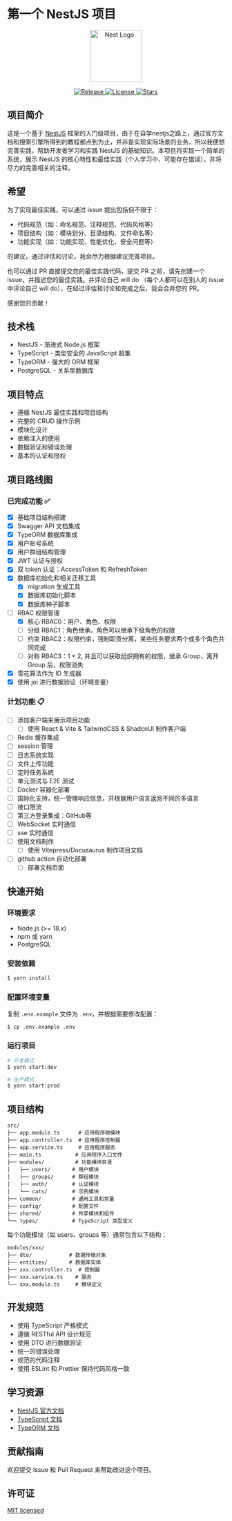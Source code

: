 # 第一个 NestJS 项目

<p align="center">
  <a href="http://nestjs.com/" target="blank"><img src="https://nestjs.com/img/logo-small.svg" width="120" alt="Nest Logo" /></a>
</p>

<p align="center">
  <a href="https://github.com/fengzai6/my-first-nest/releases/latest">
    <img src="https://img.shields.io/github/v/release/fengzai6/my-first-nest" alt="Release">
  </a>
  <a href="https://github.com/fengzai6/my-first-nest/blob/main/LICENSE">
    <img src="https://img.shields.io/github/license/fengzai6/my-first-nest" alt="License">
  </a>
  <a href="https://github.com/fengzai6/my-first-nest/stargazers">
    <img src="https://img.shields.io/github/stars/fengzai6/my-first-nest" alt="Stars">
  </a>
</p>

## 项目简介

这是一个基于 [NestJS](https://nestjs.com/) 框架的入门级项目，由于在自学nestjs之路上，通过官方文档和搜索引擎所得到的教程都点到为止，并非是实现实际场景的业务，所以我便想完善实践，帮助开发者学习和实践 NestJS 的基础知识。本项目将实现一个简单的系统，展示 NestJS 的核心特性和最佳实践（个人学习中，可能存在错误），并将尽力的完善相关的注释。

## 希望

为了实现最佳实践，可以通过 issue 提出包括但不限于：

- 代码规范（如：命名规范、注释规范、代码风格等）
- 项目结构（如：模块划分、目录结构、文件命名等）
- 功能实现（如：功能实现、性能优化、安全问题等）

的建议，通过评估和讨论，我会尽力根据建议完善项目。

也可以通过 PR 直接提交您的最佳实践代码，提交 PR 之前，请先创建一个 issue，并描述您的最佳实践。并评论自己 will do （每个人都可以在别人的 issue 中评论自己 will do），在经过评估和讨论和完成之后，我会合并您的 PR。

感谢您的贡献！

## 技术栈

- NestJS - 渐进式 Node.js 框架
- TypeScript - 类型安全的 JavaScript 超集
- TypeORM - 强大的 ORM 框架
- PostgreSQL - 关系型数据库

## 项目特点

- 遵循 NestJS 最佳实践和项目结构
- 完整的 CRUD 操作示例
- 模块化设计
- 依赖注入的使用
- 数据验证和错误处理
- 基本的认证和授权

## 项目路线图

### 已完成功能 ✅

- [x] 基础项目结构搭建
- [x] Swagger API 文档集成
- [x] TypeORM 数据库集成
- [x] 用户账号系统
- [x] 用户群组结构管理
- [x] JWT 认证与授权
- [x] 双 token 认证：AccessToken 和 RefreshToken
- [x] 数据库初始化和相关迁移工具
  - [x] migration 生成工具
  - [x] 数据库初始化脚本
  - [x] 数据库种子脚本
- [ ] RBAC 权限管理
  - [x] 核心 RBAC0：用户、角色、权限
  - [ ] 分级 RBAC1：角色继承，角色可以继承下级角色的权限
  - [ ] 约束 RBAC2：权限约束，强制职责分离，某些任务要求两个或多个角色共同完成
  - [ ] 对称 RBAC3：1 + 2, 并且可以获取组织拥有的权限，继承 Group，离开 Group 后，权限消失
- [x] 雪花算法作为 ID 生成器
- [x] 使用 joi 进行数据验证（环境变量）

### 计划功能 📋

- [ ] 添加客户端来展示项目功能
  - [ ] 使用 React & Vite & TailwindCSS & ShadcnUI 制作客户端
- [ ] Redis 缓存集成
- [ ] session 管理
- [ ] 日志系统实现
- [ ] 文件上传功能
- [ ] 定时任务系统
- [ ] 单元测试与 E2E 测试
- [ ] Docker 容器化部署
- [ ] 国际化支持，统一管理响应信息，并根据用户语言返回不同的多语言
- [ ] 接口限流
- [ ] 第三方登录集成：GitHub等
- [ ] WebSocket 实时通信
- [ ] sse 实时通信
- [ ] 使用文档制作
  - [ ] 使用 Vitepress/Docusaurus 制作项目文档
- [ ] github action 自动化部署
  - [ ] 部署文档页面

## 快速开始

### 环境要求

- Node.js (>= 18.x)
- npm 或 yarn
- PostgreSQL

### 安装依赖

```bash
$ yarn install
```

### 配置环境变量

复制 `.env.example` 文件为 `.env`，并根据需要修改配置：

```bash
$ cp .env.example .env
```

### 运行项目

```bash
# 开发模式
$ yarn start:dev

# 生产模式
$ yarn start:prod
```

## 项目结构

```
src/
├── app.module.ts      # 应用程序根模块
├── app.controller.ts  # 应用程序控制器
├── app.service.ts     # 应用程序服务
├── main.ts           # 应用程序入口文件
├── modules/          # 功能模块目录
│   ├── users/       # 用户模块
│   ├── groups/      # 群组模块
│   ├── auth/        # 认证模块
│   └── cats/        # 示例模块
├── common/          # 通用工具和常量
├── config/          # 配置文件
├── shared/          # 共享模块和组件
└── types/           # TypeScript 类型定义
```

每个功能模块（如 users、groups 等）通常包含以下结构：

```
modules/xxx/
├── dto/            # 数据传输对象
├── entities/       # 数据库实体
├── xxx.controller.ts  # 控制器
├── xxx.service.ts    # 服务
└── xxx.module.ts     # 模块定义
```

## 开发规范

- 使用 TypeScript 严格模式
- 遵循 RESTful API 设计规范
- 使用 DTO 进行数据验证
- 统一的错误处理
- 规范的代码注释
- 使用 ESLint 和 Prettier 保持代码风格一致

## 学习资源

- [NestJS 官方文档](https://docs.nestjs.com)
- [TypeScript 文档](https://www.typescriptlang.org/docs)
- [TypeORM 文档](https://typeorm.io)

## 贡献指南

欢迎提交 Issue 和 Pull Request 来帮助改进这个项目。

## 许可证

[MIT licensed](LICENSE)
